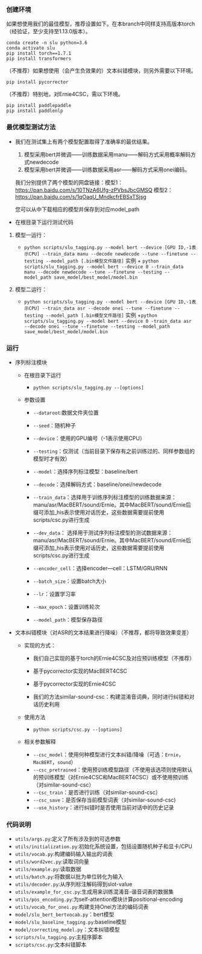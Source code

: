 ### 创建环境

如果想使用我们的最佳模型，推荐设置如下。在本branch中同样支持高版本torch（经验证，至少支持至1.13.0版本）。
    
    conda create -n slu python=3.6
    conda activate slu
    pip install torch==1.7.1
    pip install transformers
    
（不推荐）如果想使用（会产生负效果的）文本纠错模块，则另外需要以下环境。
    
    pip install pycorrector
    
（不推荐）特别地，对Ernie4CSC，需以下环境。
    
    pip install paddlepaddle
    pip install paddlenlp
    
### 最优模型测试方法

   +  我们在测试集上有两个模型配置取得了准确率的最优结果。
   
        1.  模型采用bert并微调——训练数据采用manu——解码方式采用概率解码方式newdecode
        2.  模型采用bert并微调——训练数据采用asr——解码方式采用onei编码。
   
        我们分别提供了两个模型的网盘链接：模型1：https://pan.baidu.com/s/10TNzA6Ufg-zPVbsJbcGMSQ  模型2：https://pan.baidu.com/s/1qOaqU_MndkcfrEBSxTSjsg 
   
        您可以从中下载相应的模型并保存到对应model_path
   
   + 在根目录下运行测试代码
   
   1. 模型一运行：
        
      + `python scripts/slu_tagging.py --model bert --device [GPU ID,-1表示CPU] --train_data manu --decode newdecode --tune --finetune --testing --model_path [.bin模型文件路径]`
      实例 + `python scripts/slu_tagging.py --model bert --device 0 --train_data manu --decode newdecode --tune --finetune --testing --model_path save_model/best_model/model.bin`
   
   2. 模型二运行：
   
      + `python scripts/slu_tagging.py --model bert --device [GPU ID,-1表示CPU] --train_data asr --decode onei --tune --finetune --testing --model_path [.bin模型文件路径]`
      实例 +`python scripts/slu_tagging.py --model bert --device 0 -train_data asr --decode onei --tune --finetune --testing --model_path save_model/best_model/model.bin`
   


### 运行
+ 序列标注模块  
    + 在根目录下运行

      + `python scripts/slu_tagging.py --[options]`

    + 参数设置
      + `--dataroot`:数据文件夹位置
      + `--seed`：随机种子
      + `--device`：使用的GPU编号（-1表示使用CPU）
      + `--testing`：仅测试（当前目录下保存有之前训练过的、同样参数组的模型时才有效）

      + `--model`：选择序列标注模型：baseline/bert
      + `--decode`：选择解码方式：baseline/onei/newdecode
      + `--train_data`：选择用于训练序列标注模型的训练数据来源：manu/asr/MacBERT/sound/Ernie。其中MacBERT/sound/Ernie后缀可添加_his表示使用对话历史，这些数据需要提前使用scripts/csc.py进行生成
      + `--dev_data`： 选择用于测试序列标注模型的测试数据来源：manu/asr/MacBERT/sound/Ernie。其中MacBERT/sound/Ernie后缀可添加_his表示使用对话历史，这些数据需要提前使用scripts/csc.py进行生成
      + `--encoder_cell`：选择encoder—cell：LSTM/GRU/RNN
  
      + `--batch_size`：设置batch大小
      + `--lr`：设置学习率
      + `--max_epoch`：设置训练轮次
      + `--model_path`：模型保存路径

+ 文本纠错模块（对ASR的文本结果进行降噪）（不推荐，都将导致效果变差）
  + 实现的方式：
    + 我们自己实现的基于torch的Ernie4CSC及对应预训练模型（不推荐）
    + 基于pycorrector实现的MacBERT4CSC
    + 基于pycorrector实现的Ernie4CSC

    + 我们的方法similar-sound-csc：构建混淆音词典，同时进行纠错和对话历史利用
    
  + 使用方法
    + `python scripts/csc.py --[options]`
    
  + 相关参数解释
    + `--csc_model`：使用何种模型进行文本纠错/降噪（可选：`Ernie`，`MacBERT`，`sound`）
    + `--csc_pretrained`：使用预训练模型路径（不使用该选项则使用默认的预训练模型（对Ernie4CSC和MacBERT4CSC）或不使用预训练（对similar-sound-csc）
    + `--csc_train`：是否进行训练（对similar-sound-csc）
    + `--csc_save`：是否保存当前模型词表（对similar-sound-csc)
    + `--use_history`：进行纠错时是否使用当前对话中的历史记录

### 代码说明

+ `utils/args.py`:定义了所有涉及到的可选参数
+ `utils/initialization.py`:初始化系统设置，包括设置随机种子和显卡/CPU
+ `utils/vocab.py`:构建编码输入输出的词表
+ `utils/word2vec.py`:读取词向量
+ `utils/example.py`:读取数据
+ `utils/batch.py`:将数据以批为单位转化为输入
+ `utils/decoder.py`:从序列标注解码得到slot-value
+ `utils/example_for_csc.py`:生成用来训练混淆音-谐音词表的数据集
+ `utils/pos_encoding.py`:为self-attention模块计算positional-encoding
+ `utils/vocab_for_onei.py`:构建支持Onei方法的编码词表
+ `model/slu_bert_bertvocab.py`：bert模型
+ `model/slu_baseline_tagging.py`:baseline模型
+ `model/correcting_model.py`：文本纠错模型
+ `scripts/slu_tagging.py`:主程序脚本
+ `scripts/csc.py`:文本纠错脚本

